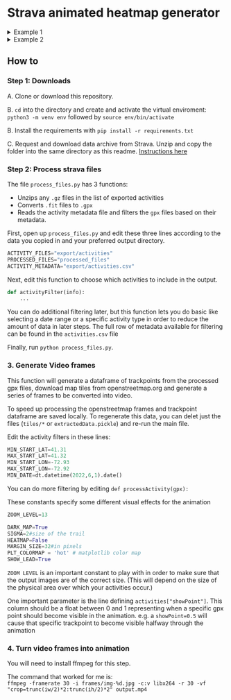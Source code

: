 # Strava animated heatmap generator

<details>
<summary><a>Example 1</a></summary>
<img src="readme_files/example.gif" alt="drawing" width="300"/>
</details>


<details>
<summary><a>Example 2</a></summary>
<img src="readme_files/example2.gif" alt="drawing" width="300"/>
</details>

## How to

### Step 1: Downloads
A. Clone or download this repository. 

B. `cd` into the directory and create and activate the virtual enviroment: `python3 -m venv env` followed by `source env/bin/activate` 

B. Install the requirements with `pip install -r requirements.txt`

C. Request and download data archive from Strava. Unzip and copy the folder into the same directory as this readme.
<a href="https://support.strava.com/hc/en-us/articles/216918437-Exporting-your-Data-and-Bulk-Export#:~:text=Choose%20%22Settings%2C%22%20then%20find,may%20take%20a%20few%20hours.)">Instructions here</a>

### Step 2: Process strava files

The file `process_files.py` has 3 functions: 
 - Unzips any `.gz` files in the list of exported activities
 - Converts `.fit` files to `.gpx`
 - Reads the activity metadata file and filters the `gpx` files based on their metadata.

First, open up `process_files.py` and edit these three lines according to the data you copied in and your preferred output directory.

```python
ACTIVITY_FILES="export/activities"
PROCESSED_FILES="processed_files"
ACTIVITY_METADATA="export/activities.csv"
```

Next, edit this function to choose which activities to include in the output. 
```python
def activityFilter(info):
    ...
```
You can do additional filtering later, but this function lets you do basic like selecting a date range or a specific activity type in order to reduce the amount of data in later steps. The full row of metadata available for filtering can be found in the `activities.csv` file 

Finally, run `python process_files.py`.

### 3. Generate Video frames
This function will generate a dataframe of trackpoints from the processed gpx files, download map tiles from openstreetmap.org and generate a series of frames to be converted into video.

To speed up processing the openstreetmap frames and trackpoint dataframe are saved locally. To regenerate this data, you can delet just the files (`tiles/*` or `extractedData.pickle`) and re-run the main file.

Edit the activity filters in these lines:
```python
MIN_START_LAT=41.31
MAX_START_LAT=41.32
MIN_START_LON=-72.93
MAX_START_LON=-72.92
MIN_DATE=dt.datetime(2022,6,1).date()
```
You can do more filtering by editing 
```def processActivity(gpx):```

These constants specify some different visual effects for the animation
```python
ZOOM_LEVEL=13

DARK_MAP=True
SIGMA=2#size of the trail
HEATMAP=False
MARGIN_SIZE=32#in pixels
PLT_COLORMAP = 'hot' # matplotlib color map
SHOW_LEAD=True
```

`ZOOM LEVEL` is an important constant to play with in order to make sure that the output images are of the correct size. (This will depend on the size of the physical area over which your activities occur.)

One important parameter is the line defining `activities["showPoint"]`. This column should be a float between 0 and 1 representing when a specific gpx point should become visible in the animation. e.g. a `showPoint=0.5` will cause that specific trackpoint to become visible halfway through the animation
 

### 4. Turn video frames into animation

You will need to install ffmpeg for this step.

The command that worked for me is:  
`ffmpeg -framerate 30 -i frames/img-%d.jpg -c:v libx264 -r 30 -vf "crop=trunc(iw/2)*2:trunc(ih/2)*2" output.mp4`


